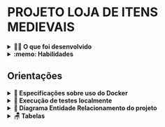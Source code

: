 # PROJETO LOJA DE ITENS MEDIEVAIS

<details>
<summary><strong>👨‍💻 O que foi desenvolvido</strong></summary><br />

Criei uma loja de itens medievais, como aquelas espadas feitas sob encomenda para uma pessoa específica, no formato de uma API, utilizando Typescript e Sequelize.

Desenvolvi as camadas de Service e Controllers da aplicação em seu código, utilizando JWT para autenticar algumas rotas, além de testes para garantir o correto funcionamento delas. A aplicação tem endpoints que tem suporte a operações de criação, leitura e atualização de informações.
 </details>

<details>
  <summary><strong>:memo: Habilidades</strong></summary><br />

  Neste projeto:

- um endpoint para o cadastro de produtos e testes que cubram as funcionalidades deste endpoint
- um endpoint para a listagem de produtos e testes que cubram as funcionalidades deste endpoint
- um endpoint para listar todos os pedidos e testes que cubram as funcionalidades deste endpoint
- um endpoint para o login de pessoas usuárias e testes que cubram as funcionalidades deste endpoint
- validações dos produtos e testes que cubram as funcionalidades deste endpoint


</details>


## Orientações
<details>
  <summary><strong>🐳 Especificações sobre uso do Docker</strong></summary>

> Rode os serviços com o comando `docker-compose up -d --build`.

- Lembre-se de parar o `mysql` se estiver usando localmente na porta padrão (`3306`), ou adapte, caso queria fazer uso da aplicação em containers
- A partir daqui você pode rodar o container `trybesmith_api` via CLI ou abri-lo no VS Code.
  > Rode o comando `npm run db:reset` (este comando vai funcionar somente após a criação do tipos solicitados no requisito) para criar o banco de dados, as tabelas que serão utilizadas e populá-las.

  > Use o comando `docker exec -it trybesmith_api bash` para entrar no container.

  - Ele te dará acesso ao terminal interativo do container criado pelo compose, que está rodando em segundo plano.

- Para visualizar o logs do nodemon em seu terminal use os seguintes comandos:

  > `docker ps`: para visualizar os containers ativos e pegar o `CONTAINER ID`;

  > `docker logs -f <id_do_container>`: para visualizar os logs do seu servidor com nodemon;

</details>

<details>
  <summary><strong>🧪 Execução de testes localmente</strong></summary>

## Seus Testes

Para rodar os seus testes localmente utilize o seguinte comando:

```bash
npm run test:local
```

Para os verificar seus testes de cobertura utilize o seguinte comando:

```bash
npm run test:coverage
```
</details>

<details>
  <summary><strong>🎲 Diagrama Entidade Relacionamento do projeto</strong></summary>
  O banco de dados do projeto segue a estrutura abaixo:

  <img src="images/diagram-der.png" height="200px" />

</details>
<details>
  <summary><strong>🪑 Tabelas</strong></summary>

O banco terá três tabelas: pessoas usuárias (`users`), produtos (`products`) e pedidos (`orders`).

Toda a parte de criação do banco de dados, das tabelas, seeders e _models_ do sequelize já está pronta. Você pode verificar toda a configuração e associações nos arquivos dentro do diretório `src/database`.

</details>

